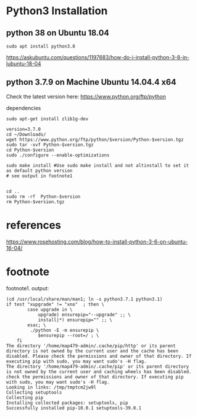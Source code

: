 # Python3 Installation

## python 38 on Ubuntu 18.04
```
sudo apt install python3.8
```
https://askubuntu.com/questions/1197683/how-do-i-install-python-3-8-in-lubuntu-18-04



## python 3.7.9 on Machine  Ubuntu 14.04.4 x64

Check the latest version here: https://www.python.org/ftp/python

dependencies
```
sudo apt-get install zlib1g-dev
```

```
version=3.7.0
cd ~/Downloads/
wget https://www.python.org/ftp/python/$version/Python-$version.tgz
sudo tar -xvf Python-$version.tgz
cd Python-$version
sudo ./configure --enable-optimizations

sudo make install #Use sudo make install and not altinstall to set it as default python version
# see output in footnote1


cd ..
sudo rm -rf  Python-$version
rm Python-$version.tgz

```

# references 
https://www.rosehosting.com/blog/how-to-install-python-3-6-on-ubuntu-16-04/


# footnote

footnote1. output:
```
(cd /usr/local/share/man/man1; ln -s python3.7.1 python3.1)
if test "xupgrade" != "xno"  ; then \
		case upgrade in \
			upgrade) ensurepip="--upgrade" ;; \
			install|*) ensurepip="" ;; \
		esac; \
		 ./python -E -m ensurepip \
			$ensurepip --root=/ ; \
	fi
The directory '/home/map479-admin/.cache/pip/http' or its parent directory is not owned by the current user and the cache has been disabled. Please check the permissions and owner of that directory. If executing pip with sudo, you may want sudo's -H flag.
The directory '/home/map479-admin/.cache/pip' or its parent directory is not owned by the current user and caching wheels has been disabled. check the permissions and owner of that directory. If executing pip with sudo, you may want sudo's -H flag.
Looking in links: /tmp/tmptcm2jw9l
Collecting setuptools
Collecting pip
Installing collected packages: setuptools, pip
Successfully installed pip-10.0.1 setuptools-39.0.1

```


